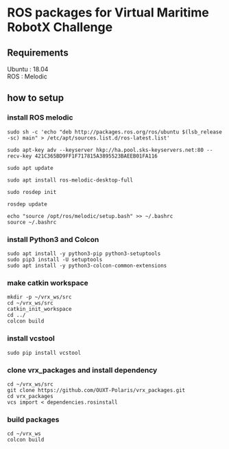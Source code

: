 # ROS packages for Virtual Maritime RobotX Challenge

## Requirements
Ubuntu : 18.04  
ROS : Melodic  

## how to setup
### install ROS melodic  

```
sudo sh -c 'echo "deb http://packages.ros.org/ros/ubuntu $(lsb_release -sc) main" > /etc/apt/sources.list.d/ros-latest.list'  

sudo apt-key adv --keyserver hkp://ha.pool.sks-keyservers.net:80 --recv-key 421C365BD9FF1F717815A3895523BAEEB01FA116  

sudo apt update  

sudo apt install ros-melodic-desktop-full  

sudo rosdep init

rosdep update

echo "source /opt/ros/melodic/setup.bash" >> ~/.bashrc
source ~/.bashrc
```

### install Python3 and Colcon

```
sudo apt install -y python3-pip python3-setuptools
sudo pip3 install -U setuptools
sudo apt install -y python3-colcon-common-extensions
```

### make catkin workspace

```
mkdir -p ~/vrx_ws/src
cd ~/vrx_ws/src
catkin_init_workspace
cd ../
colcon build
```

### install vcstool

```
sudo pip install vcstool
```

### clone vrx_packages and install dependency

```
cd ~/vrx_ws/src
git clone https://github.com/OUXT-Polaris/vrx_packages.git
cd vrx_packages
vcs import < dependencies.rosinstall
```

### build packages

```
cd ~/vrx_ws
colcon build
```